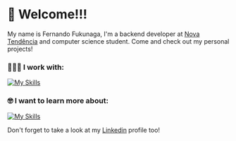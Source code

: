 # 🌟 Welcome!!!
My name is Fernando Fukunaga, I'm a backend developer at [Nova Tendência](https://ntendencia.com.br/) and computer science student. Come and check out my personal projects!

### 👨🏻‍💻 I work with:
[![My Skills](https://skillicons.dev/icons?i=python,flask,fastapi,aws,docker,mysql,mongodb,jenkins&perline=4)](https://skillicons.dev)

### 🤓 I want to learn more about:
[![My Skills](https://skillicons.dev/icons?i=java,spring,kafka,kubernetes,c,go,dotnet,linux&perline=4)](https://skillicons.dev)

Don't forget to take a look at my [Linkedin](https://www.linkedin.com/in/fernando-fukunaga-626a991b8/) profile too!
